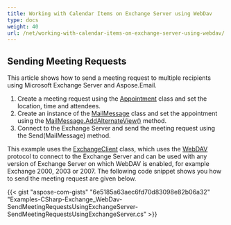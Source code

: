 ```yaml
---
title: Working with Calendar Items on Exchange Server using WebDav
type: docs
weight: 40
url: /net/working-with-calendar-items-on-exchange-server-using-webdav/
---
```



## **Sending Meeting Requests**
This article shows how to send a meeting request to multiple recipients using Microsoft Exchange Server and Aspose.Email.

1. Create a meeting request using the [Appointment](https://apireference.aspose.com/email/net/aspose.email.calendar/appointment) class and set the location, time and attendees.
1. Create an instance of the [MailMessage](https://apireference.aspose.com/email/net/aspose.email/mailmessage) class and set the appointment using the [MailMessage.AddAlternateView()](https://apireference.aspose.com/email/net/aspose.email/mailmessage/methods/addalternateview) method.
1. Connect to the Exchange Server and send the meeting request using the Send(MailMessage) method.

This example uses the [ExchangeClient](https://apireference.aspose.com/email/net/aspose.email.clients.exchange.dav/exchangeclient) class, which uses the [WebDAV](https://en.wikipedia.org/wiki/WebDAV) protocol to connect to the Exchange Server and can be used with any version of Exchange Server on which WebDAV is enabled, for example Exchange 2000, 2003 or 2007. The following code snippet shows you how to send the meeting request are given below.



{{< gist "aspose-com-gists" "6e5185a63aec6fd70d83098e82b06a32" "Examples-CSharp-Exchange_WebDav-SendMeetingRequestsUsingExchangeServer-SendMeetingRequestsUsingExchangeServer.cs" >}}
